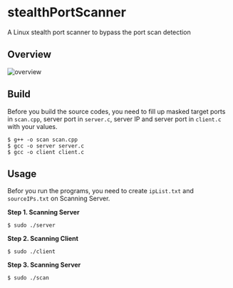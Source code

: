 # stealthPortScanner
A Linux stealth port scanner to bypass the port scan detection

## Overview
![overview](https://github.com/heimdallr000/stealthPortScanner/assets/67891766/67a3311d-7045-435b-80f9-20e70c583a72)

## Build
Before you build the source codes, you need to fill up masked target ports in `scan.cpp`, server port in `server.c`, server IP and server port in `client.c` with your values.
```
$ g++ -o scan scan.cpp
$ gcc -o server server.c
$ gcc -o client client.c
```

## Usage
Befor you run the programs, you need to create `ipList.txt` and `sourceIPs.txt` on Scanning Server.

**Step 1. Scanning Server**
```
$ sudo ./server
```

**Step 2. Scanning Client**
```
$ sudo ./client
```

**Step 3. Scanning Server**
```
$ sudo ./scan
```

